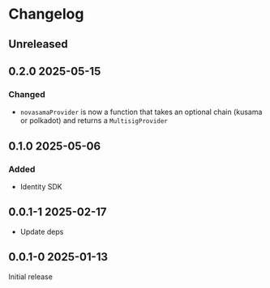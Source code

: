 # Changelog

## Unreleased

## 0.2.0 2025-05-15

### Changed

- `novasamaProvider` is now a function that takes an optional chain (kusama or polkadot) and returns a `MultisigProvider`

## 0.1.0 2025-05-06

### Added

- Identity SDK

## 0.0.1-1 2025-02-17

- Update deps

## 0.0.1-0 2025-01-13

Initial release
